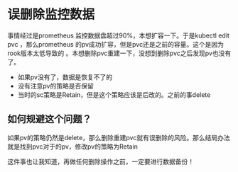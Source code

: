 # 误删除监控数据

事情经过是prometheus 监控数据盘超过90%，本想扩容一下。于是kubectl edit pvc ，那么prometheus 的pv成功扩容，但是pvc还是之前的容量。这个是因为rook版本太低导致的
。本想删除pvc重建一下，没想到删除pvc之后发现pv也没有了。

- 如果pv没有了，数据是恢复不了的
- 没有注意pv的策略是否保留
- 当时的sc策略是Retain，但是这个策略应该是后改的。之前的事delete

## **如何规避这个问题？**

如果pv的策略仍然是delete，那么删除重建pvc就有误删除的风险。那么结局办法就是找到pvc对于的pv，修改pv的策略为Retain

这件事也让我知道，再做任何删除操作之前，一定要进行数据备份！